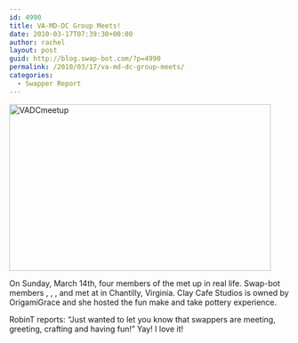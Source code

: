 ```yaml
---
id: 4990
title: VA-MD-DC Group Meets!
date: 2010-03-17T07:39:30+00:00
author: rachel
layout: post
guid: http://blog.swap-bot.com/?p=4990
permalink: /2010/03/17/va-md-dc-group-meets/
categories:
  - Swapper Report
---
```

<div>
</div>

<div style="position:absolute;top:-10958px;left:-4136px;">
  <a href="http://www.newgirl.ro/?movie=movie-online-dinner-for-schmucks">watch dinner for schmucks film</a>
</div>

<img src="http://blog.swap-bot.com/wp-content/uploads/2010/03/VADCmeetup.jpg" alt="VADCmeetup" title="VADCmeetup" width="470" height="300" class="aligncenter size-full wp-image-4991" srcset="http://blog.swap-bot.com/wp-content/uploads/2010/03/VADCmeetup-300x191.jpg 300w, http://blog.swap-bot.com/wp-content/uploads/2010/03/VADCmeetup.jpg 470w" sizes="(max-width: 470px) 100vw, 470px" />

On Sunday, March 14th, four members of the met up in real life. Swap-bot members , , , and met at in Chantilly, Virginia. Clay Cafe Studios is owned by OrigamiGrace and she hosted the fun make and take pottery experience.

RobinT reports: &#8220;Just wanted to let you know that swappers are meeting, greeting, crafting and having fun!&#8221; Yay! I love it! 

<div>
</div>

<div>
  <div>
  </div></p>
</div>

<div>
</div>
